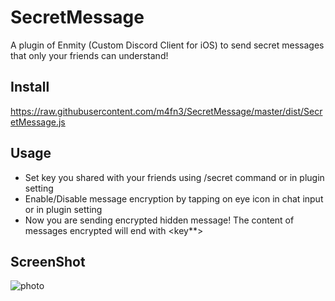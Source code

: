 # SecretMessage
A plugin of Enmity (Custom Discord Client for iOS) to send secret messages that only your friends can understand!

## Install
https://raw.githubusercontent.com/m4fn3/SecretMessage/master/dist/SecretMessage.js

## Usage
- Set key you shared with your friends using /secret command or in plugin setting
- Enable/Disable message encryption by tapping on eye icon in chat input or in plugin setting
- Now you are sending encrypted hidden message! The content of messages encrypted will end with <key**>

## ScreenShot
![photo](https://user-images.githubusercontent.com/43488869/213242200-beb973f2-60b7-4706-8218-18d56dac105c.jpg)
